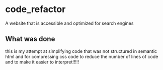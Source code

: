 # code_refactor
A website that is accessible and optimized for search engines

## What was done
this is my attempt at simplifying code that was not structured in semantic html and for compressing css code to reduce the number of lines of code and to make it easier to interpret!!!!!